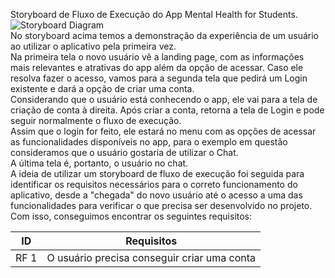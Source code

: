 Storyboard de Fluxo de Execução do App Mental Health for Students.  
![Storyboard Diagram](https://i.postimg.cc/TPPz04mb/storyboard-drawio-1.png)  
No storyboard acima temos a demonstração da experiência de um usuário ao utilizar o aplicativo pela primeira vez.  
Na primeira tela o novo usuário vê a landing page, com as informações mais relevantes e atrativas do app além da opção de acessar.  Caso ele resolva fazer o acesso, vamos para a segunda tela que pedirá um Login existente e dará a opção de criar uma conta.  
Considerando que o usuário está conhecendo o app, ele vai para a tela de criação de conta à direita. Após criar a conta, retorna a tela de Login e pode seguir normalmente o fluxo de execução.  
Assim que o login for feito, ele estará no menu com as opções de acessar as funcionalidades disponíveis no app, para o exemplo em questão consideramos que o usuário gostaria de utilizar o Chat.  
A última tela é, portanto, o usuário no chat.  
A ideia de utilizar um storyboard de fluxo de execução foi seguida para identificar os requisitos necessários para o correto funcionamento do aplicativo, desde a "chegada" do novo usuário até o acesso a uma das funcionalidades para verificar o que precisa ser desenvolvido no projeto.  
Com isso, conseguimos encontrar os seguintes requisitos:

ID      |Requisitos                                    |  
|-------|----------------------------------------------|  
|RF 1   |O usuário precisa conseguir criar uma conta   |  


